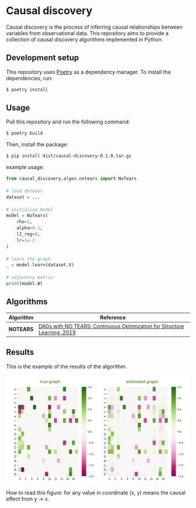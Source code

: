 # Causal discovery

Causal discovery is the process of inferring causal relationships between variables from observational data. This repository aims to provide a collection of causal discovery algorithms implemented in Python.

## Development setup

This repository uses [Poetry](https://python-poetry.org/) as a dependency manager. To install the dependencies, run:

```zsh
$ poetry install
```

## Usage

Pull this repository and run the following command:

```zsh
$ poetry build
```

Then, install the package:

```zsh
$ pip install dist/causal-discovery-0.1.0.tar.gz
```

example usage:

```python
from causal_discovery.algos.notears import NoTears

# load dataset
dataset = ...  

# initialize model
model = NoTears(
    rho=1, 
    alpha=0.1, 
    l1_reg=0, 
    lr=1e-2
)

# learn the graph
_ = model.learn(dataset.X)

# adjacency matrix
print(model.W)
```

## Algorithms

| Algorithm | Reference |
|-----------|-----------|
| **NOTEARS** | [DAGs with NO TEARS: Continuous Optimization for Structure Learning, 2019](https://arxiv.org/abs/1803.01422) |

## Results

This is the example of the results of the algorithm.

![Results](./images/notears_res.png)

How to read this figure: for any value in coordinate (x, y) means the causal effect from y -> x.
